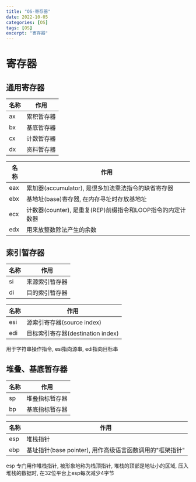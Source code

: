 ```yaml
---
title: "OS-寄存器"
date: 2022-10-05
categories: [OS]
tags: [OS]
excerpt: "寄存器"
---
```


# 寄存器

## 通用寄存器

| 名称 | 作用       |
| ---- | --------- |
| ax   | 累积暂存器 |
| bx   | 基底暂存器 |
| cx   | 计数暂存器 |
| dx   | 资料暂存器 |

| 名称 | 作用                                                     |
| ---- | ------------------------------------------------------- |
| eax  | 累加器(accumulator), 是很多加法乘法指令的缺省寄存器        |
| ebx  | 基地址(base)寄存器, 在内存寻址时存放基地址                 |
| ecx  | 计数器(counter), 是重复(REP)前缀指令和LOOP指令的内定计数器 |
| edx  | 用来放整数除法产生的余数                                  |

## 索引暂存器

| 名称 | 作用           |
| ---- | ------------- |
| si   | 来源索引暂存器 |
| di   | 目的索引暂存器 |

| 名称 | 作用                              |
| ---- | -------------------------------- |
| esi  | 源索引寄存器(source index)        |
| edi  | 目标索引寄存器(destination index) |

用于字符串操作指令, esi指向源串, edi指向目标串

## 堆叠、基底暂存器

| 名称 | 作用           |
| ---- | ------------- |
| sp   | 堆叠指标暂存器 |
| bp   | 基底指标暂存器 |

| 名称 | 作用                                                   |
| ---- | ----------------------------------------------------- |
| esp  | 堆栈指针                                              |
| ebp  | 基址指针(base pointer), 用作高级语言函数调用的"框架指针" |

esp 专门用作堆栈指针, 被形象地称为栈顶指针, 堆栈的顶部是地址小的区域, 压入堆栈的数据时, 在32位平台上esp每次减少4字节
